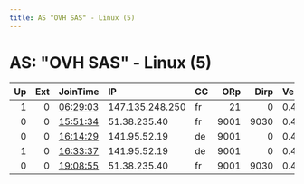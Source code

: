 ```yaml
---
title: AS "OVH SAS" - Linux (5)
---
```


# AS: "OVH SAS" - Linux (5)

|   Up |   Ext | JoinTime                                                                                              | IP              | CC   |   ORp |   Dirp | Version   | Contact                  | Nickname           |   eFamMembers |
|-----:|------:|:------------------------------------------------------------------------------------------------------|:----------------|:-----|------:|-------:|:----------|:-------------------------|:-------------------|--------------:|
|    1 |     0 | [06:29:03](https://nusenu.github.io/OrNetStats/w/relay/212CD0F1F372F8E100ED9D28F1FDE391A43A545A.html) | 147.135.248.250 | fr   |    21 |      0 | 0.4.7.12  | anon90909ymous@gmail.com | anonymous90909     |             1 |
|    0 |     0 | [15:51:34](https://nusenu.github.io/OrNetStats/w/relay/511220A60E0093442508DE564EBF0C2B133F2F04.html) | 51.38.235.40    | fr   |  9001 |   9030 | 0.4.5.10  | None                     | ididnteditheconfig |             1 |
|    0 |     0 | [16:14:29](https://nusenu.github.io/OrNetStats/w/relay/5A1E06CBAF120A3ADCFDD3D37D32EC611E6E7E10.html) | 141.95.52.19    | de   |  9001 |      0 | 0.4.5.10  | 0                        | hyRelay            |             1 |
|    1 |     0 | [16:33:37](https://nusenu.github.io/OrNetStats/w/relay/512C58D6E1EE995D8C61F04C77B9734796B85532.html) | 141.95.52.19    | de   |  9001 |      0 | 0.4.5.10  | myContact@contact.cc     | hyvac              |             1 |
|    0 |     0 | [19:08:55](https://nusenu.github.io/OrNetStats/w/relay/D5A7D54EFD863BCA9EE7B6D57D9A92F610D170C4.html) | 51.38.235.40    | fr   |  9001 |   9030 | 0.4.5.10  | None                     | ididnteditheconfig |             1 |

